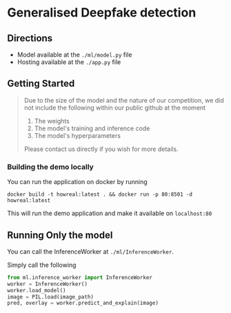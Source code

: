 # Generalised Deepfake detection

## Directions
- Model available at the `./ml/model.py` file
- Hosting available at the `./app.py` file
  
## Getting Started
> Due to the size of the model and the nature of our competition, we did not include the following within our public github at the moment
> 1. The weights
> 2. The model's training and inference code
> 3. The model's hyperparameters
>    
> Please contact us directly if you wish for more details.

### Building the demo locally
You can run the application on docker by running 

`docker build -t howreal:latest . && docker run -p 80:8501 -d howreal:latest`

This will run the demo application and make it available on `localhost:80`

## Running Only the model
You can call the InferenceWorker at `./ml/InferenceWorker`. 

Simply call the following

```py
from ml.inference_worker import InferenceWorker
worker = InferenceWorker()
worker.load_model()
image = PIL.load(image_path)
pred, overlay = worker.predict_and_explain(image)
```
